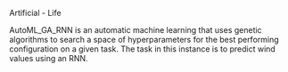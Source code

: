 Artificial - Life

AutoML_GA_RNN is an automatic machine learning that uses genetic algorithms to search a space of hyperparameters for the best performing configuration on a given task. The task in this instance is to predict wind values using an RNN. 